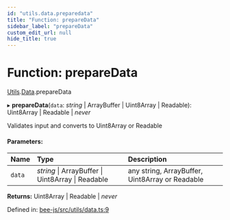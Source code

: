 ```yaml
---
id: "utils.data.preparedata"
title: "Function: prepareData"
sidebar_label: "prepareData"
custom_edit_url: null
hide_title: true
---
```


# Function: prepareData

[Utils](../modules/utils.md).[Data](../modules/utils.data.md).prepareData

▸ **prepareData**(`data`: *string* \| ArrayBuffer \| Uint8Array \| Readable): Uint8Array \| Readable \| *never*

Validates input and converts to Uint8Array or Readable

#### Parameters:

Name | Type | Description |
:------ | :------ | :------ |
`data` | *string* \| ArrayBuffer \| Uint8Array \| Readable | any string, ArrayBuffer, Uint8Array or Readable    |

**Returns:** Uint8Array \| Readable \| *never*

Defined in: [bee-js/src/utils/data.ts:9](https://github.com/ethersphere/bee-js/blob/7260ee1/src/utils/data.ts#L9)
